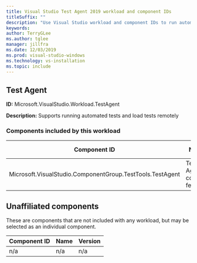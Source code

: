 ```yaml
---
title: Visual Studio Test Agent 2019 workload and component IDs
titleSuffix: ""
description: "Use Visual Studio workload and component IDs to run automated tests and load tests remotely"
keywords:
author: TerryGLee
ms.author: tglee
manager: jillfra
ms.date: 12/03/2019
ms.prod: visual-studio-windows
ms.technology: vs-installation
ms.topic: include
---
```




## Test Agent

**ID:** Microsoft.VisualStudio.Workload.TestAgent

**Description:** Supports running automated tests and load tests remotely

### Components included by this workload

Component ID | Name | Version | Dependency type
--- | --- | --- | ---
Microsoft.VisualStudio.ComponentGroup.TestTools.TestAgent | Test Agent core features | 16.0.28315.86 | Required

## Unaffiliated components

These are components that are not included with any workload, but may be selected as an individual component.

Component ID | Name | Version
--- | --- | ---
n/a | n/a | n/a
